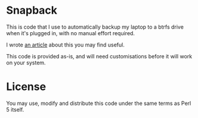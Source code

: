 # Snapback

This is code that I use to automatically backup my laptop to
a btrfs drive when it's plugged in, with no manual effort required.

I wrote [an article](http://pjf.id.au/tech/2014/01/23/automated-backups-with-udev-and-btrfs.html) about this you may find useful.

This code is provided as-is, and will need customisations before
it will work on your system.

# License

You may use, modify and distribute this code under the same terms as Perl 5
itself.
